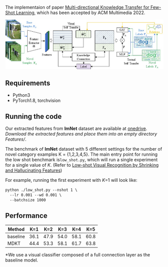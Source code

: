 The implementaion of paper [Multi-directional Knowledge Transfer for Few-Shot Learning](http://staff.ustc.edu.cn/~hexn/papers/mm22-knowledge-few-shot.pdf), which has been accepted by  ACM Multimedia 2022.

![avatar](https://raw.githubusercontent.com/zxyGenesis/MDKT/main/demo/Framework.jpg)

## Requirements

- Python3
- PyTorch1.8, torchvision
## Running the code
Our extracted features from **ImNet** dataset are available at [onedrive](https://1drv.ms/f/s!At7V-cd4rg6msQ1YasLNLolhydmj). _Download the extracted features and place them into an empty directory Features/_.

The benchmark  of **ImNet** dataset with 5 different settings for the number of novel category examples K = {1,2,3,4,5}. The main entry point for running the low shot benchmark is`low_shot.py`, which will run a single experiment for a single value of _K_. (Refer to [Low-shot Visual Recognition by Shrinking and Hallucinating Features](https://github.com/facebookresearch/low-shot-shrink-hallucinate))

For example, running the first experiment with _K_=1 will look like:
```shell
python ./low_shot.py --nshot 1 \
  --lr 0.001 --wd 0.001 \
  --batchsize 1000
```

## Performance
| Method | K=1 | K=2 | K=3 | K=4 | K=5 |
| --- | --- | --- | --- | --- | --- |
| baseline | 36.1 | 47.9 | 54.0 | 58.1 | 60.8 |
| MDKT | 44.4 | 53.3 | 58.1 | 61.7 | 63.8 |

*We use a visual classifier composed of a full connection layer  as the baseline model.

